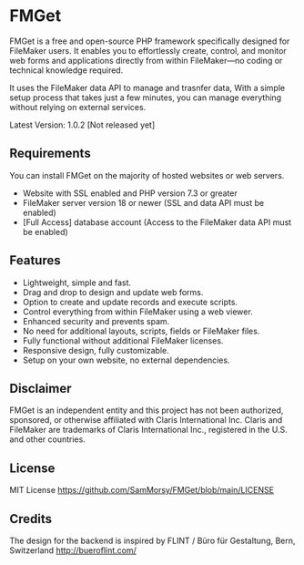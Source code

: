 # FMGet
FMGet is a free and open-source PHP framework specifically designed for FileMaker users. It enables you to effortlessly create, control, and monitor web forms and applications directly from within FileMaker—no coding or technical knowledge required.

It uses the FileMaker data API to manage and trasnfer data, With a simple setup process that takes just a few minutes, you can manage everything without relying on external services.

Latest Version: 1.0.2 [Not released yet]

## Requirements
You can install FMGet on the majority of hosted websites or web servers.

- Website with SSL enabled and PHP version 7.3 or greater
- FileMaker server version 18 or newer (SSL and data API must be enabled)
- [Full Access] database account (Access to the FileMaker data API must be enabled)

## Features
- Lightweight, simple and fast.
- Drag and drop to design and update web forms.
- Option to create and update records and execute scripts.
- Control everything from within FileMaker using a web viewer.
- Enhanced security and prevents spam.
- No need for additional layouts, scripts, fields or FileMaker files.
- Fully functional without additional FileMaker licenses.
- Responsive design, fully customizable.
- Setup on your own website, no external dependencies.

## Disclaimer
FMGet is an independent entity and this project has not been authorized, sponsored, or otherwise affiliated with Claris International Inc. Claris and FileMaker are trademarks of Claris International Inc., registered in the U.S. and other countries.

## License
MIT License   https://github.com/SamMorsy/FMGet/blob/main/LICENSE

## Credits
The design for the backend is inspired by FLINT / Büro für Gestaltung, Bern, Switzerland http://bueroflint.com/
